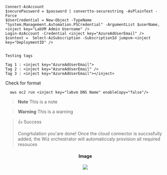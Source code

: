    ```
   Connect-AzAccount
   $securePassword = $password | convertto-securestring -AsPlainText -Force
   $UserCredential = New-Object -TypeName "System.Management.Automation.PSCredential" -ArgumentList $userName, <inject key="LabVM Admin Username" />
   Login-AzAccount -Credential <inject key="AzureAdUserEmail" />
   $context =  Select-AzSubscription -SubscriptionId jumpvm-<inject key="DeploymentID" />


Testing tags

Tag 1 : <inject key="AzureAdUserEmail">
Tag 2 : <inject key="AzureAdUserEmail" />
Tag 3 : <inject key="AzureAdUserEmail"></inject>

   ```

Check for format

```
  aws ec2 run <inject key="labvm DNS Name" enableCopy="false"/>

  ```

> **Note**
> This is a note

> **Warning**
> This is a warning

> 👍 Success
>
> Congrtulation you'are done! Once the cloud connector is succssfully added, the Wiz orchestrator will automaticcaly provision all required resouces 
<div style="text-align: center;"> <h4>Image</h4><img src="https://upload.wikimedia.org/wikipedia/commons/thumb/b/b6/Image_created_with_a_mobile_phone.png/1280px-Image_created_with_a_mobile_phone.png"></div>
